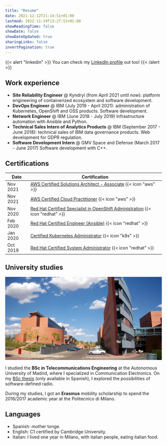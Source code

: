 ```yaml
---
title: "Resume"
date: 2021-12-12T21:14:51+01:00
lastmod: 2022-11-29T13:27:53+01:00
showReadingTime: false
showDate: false
showDateUpdated: true
sharingLinks: false
invertPagination: true
---
```


{{< alert "linkedin" >}}
You can check my [LinkedIn profile](https://linkedin.com/in/jorge-carpio) out too!
{{< /alert >}}

## Work experience

- **Site Reliability Engineer** @ Kyndryl (from April 2021 until now): platform engineering of containerized ecosystem and software development.
- **DevOps Engineer** @ IBM (July 2019 - April 2021): administration of Kubernetes, OpenShift and OSS products. Software development.
- **Network Engineer** @ IBM (June 2018 - July 2019) Infrastructure automation with Ansible and Python.
- **Technical Sales Intern of Analytics Products** @ IBM (September 2017 - June 2018): technical sales of IBM data governance products. Web development for GDPR regulation.
- **Software Development Intern** @ GMV Space and Defense (March 2017 - June 2017) Software development with C++.

## Certifications

| Date     | Certification                                                                                                                                                                                                                                     |
| -------- | ------------------------------------------------------------------------------------------------------------------------------------------------------------------------------------------------------------------------------------------------- |
| Nov 2021 | [AWS Certified Solutions Architect - Associate](https://www.credly.com/badges/aca8d1b0-c794-4375-b586-002bd7be5390/public_url ) {{< icon "aws" >}}                                                                                                |
| Nov 2021 | [AWS Certified Cloud Practitioner](https://www.credly.com/badges/60dd1695-0710-448e-b997-fed0b7b031d0/public_url) {{< icon "aws" >}}                                                                                                              |
| Nov 2020 | [Red Hat Certified Specialist in OpenShift Administration](https://rhtapps.redhat.com/certifications/badge/verify/V3ROP6CBWORM544LPSFRNC27WAAEQU3CUPSQX2KSDXT6RW46LQ3USGMBTDNSOFVX22WYNJ63KCC3BBTAOIVCQWO7U3Z7NRP66BA673I=) {{< icon "redhat" >}} |
| Feb 2020 | [Red Hat Certified Engineer (Ansible)](https://www.redhat.com/rhtapps/services/certifications/badge/verify/V3ROP6CBWORM544LPSFRNC27WAAEQU3CUPSQX2KSDXT6RW46LQ3XCZJWRJNV7ILTXVE4I6VB7OTCG4U5NQYTCNA62RUWOCM34WWBUYQ=) {{< icon "redhat" >}}        |
| Jan 2020 | [Certified Kubernetes Administrator](https://www.credly.com/badges/7ebce09d-e720-4ef7-8837-dd2608b48e33/public_url) {{< icon "k8s" >}}                                                                                                            |
| Oct 2019 | [Red Hat Certified System Administrator](https://www.redhat.com/rhtapps/services/certifications/badge/verify/V3ROP6CBWORM544LPSFRNC27WAAEQU3CUPSQX2KSDXT6RW46LQ3XCZJWRJNV7ILTXVE4I6VB7OTCG4U5NQYTCNA62RUWOCM34WWBUYQ=) {{< icon "redhat" >}}      |

## University studies

![RFCAS](/img/rfcas.jpg)

I studied the **BSc in Telecommunications Engineering** at the Autonomous University of Madrid, where
I specialized in Communication Electronics.
On my [BSc thesis](http://rfcas.eps.uam.es/web/sites/default/files/trabajos_academicos/TFG1617-GITST-05-Jorge_CarpioLo%CC%81pezDeCastro.pdf) (only available in Spanish), I explored the possibilities of software-defined radio.

During my studies, I got an **Erasmus** mobility scholarship to spend the 2016/2017 academic year at the Politecnico di Milano.

## Languages

- Spanish: mother tonge.
- English: C1 certified by Cambridge University.
- Italian: I lived one year in Milano, with italian people, eating italian food.
